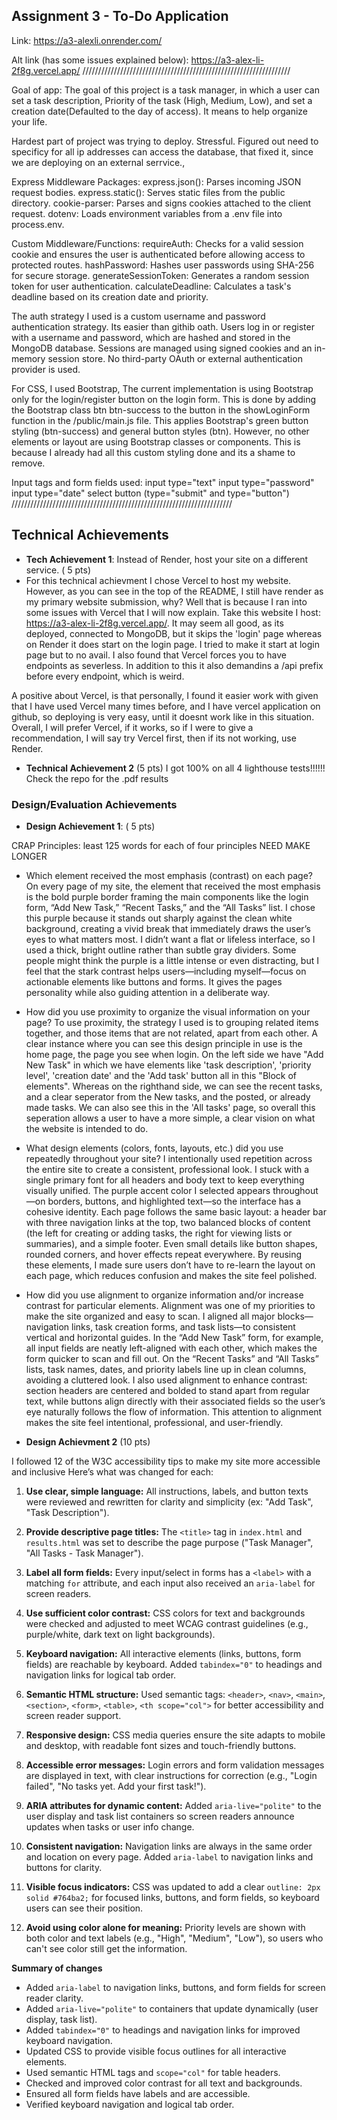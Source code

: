 ## Assignment 3 - To-Do Application

Link: https://a3-alexli.onrender.com/

Alt link (has some issues explained below): https://a3-alex-li-2f8g.vercel.app/ 
////////////////////////////////////////////////////////////////// 


Goal of app: The goal of this project is a task manager, in which a user can set a task description, Priority of the task (High, Medium, Low), and set a creation date(Defaulted to the day of access). It means to help organize your life.

Hardest part of project was trying to deploy. Stressful. Figured out need to specificy for all ip addresses can access the database, that fixed it, since we are deploying on an external serrvice.,

Express Middleware Packages:
express.json(): Parses incoming JSON request bodies.
express.static(): Serves static files from the public directory.
cookie-parser: Parses and signs cookies attached to the client request.
dotenv: Loads environment variables from a .env file into process.env.

Custom Middleware/Functions:
requireAuth: Checks for a valid session cookie and ensures the user is authenticated before allowing access to protected routes.
hashPassword: Hashes user passwords using SHA-256 for secure storage.
generateSessionToken: Generates a random session token for user authentication.
calculateDeadline: Calculates a task's deadline based on its creation date and priority.

The auth strategy I used is a custom username and password authentication strategy. Its easier than githib oath. Users log in or register with a username and password, which are hashed and stored in the MongoDB database. Sessions are managed using signed cookies and an in-memory session store. No third-party OAuth or external authentication provider is used.

For CSS, I used Bootstrap, The current implementation is using Bootstrap only for the login/register button on the login form. This is done by adding the Bootstrap class btn btn-success to the button in the showLoginForm function in the /public/main.js file. This applies Bootstrap's green button styling (btn-success) and general button styles (btn). However, no other elements or layout are using Bootstrap classes or components. This is because I already had all this custom styling done and its a shame to remove. 

Input tags and form fields used: 
input type="text"
input type="password"
input type="date"
select
button (type="submit" and type="button")
//////////////////////////////////////////////////////////////////////

## Technical Achievements
- **Tech Achievement 1**: 
Instead of Render, host your site on a different service. ( 5 pts)
- For this technical achievment I chose Vercel to host my website. However, as you can see in the top of the README, I still have render as my primary website submission, why? Well that is because I ran into some issues with Vercel that I will now explain. Take this website I host: https://a3-alex-li-2f8g.vercel.app/. It may seem all good, as its deployed, connected to MongoDB, but it skips the 'login' page whereas on Render it does start on the login page. I tried to make it start at login page but to no avail. I also found that Vercel forces you to have endpoints as severless. In addition to this it also demandins a /api prefix before every endpoint, which is weird.


A positive about Vercel, is that personally, I found it easier work with given that I have used Vercel many times before, and I have vercel application on github, so deploying is very easy, until it doesnt work like in this situation. Overall, I will prefer Vercel, if it works, so if I were to give a recommendation, I will say try Vercel first, then if its not working, use Render. 

- **Technical Achievement 2** (5 pts)
I got 100% on all 4 lighthouse tests!!!!!! Check the repo for the .pdf results 

### Design/Evaluation Achievements
- **Design Achievement 1**: ( 5 pts)

CRAP Principles:  least 125 words for each of four principles              NEED MAKE LONGER 

- Which element received the most emphasis (contrast) on each page? 
On every page of my site, the element that received the most emphasis is the bold purple border framing the main components like the login form, “Add New Task,” “Recent Tasks,” and the “All Tasks” list. I chose this purple because it stands out sharply against the clean white background, creating a vivid break that immediately draws the user’s eyes to what matters most. I didn’t want a flat or lifeless interface, so I used a thick, bright outline rather than subtle gray dividers. Some people might think the purple is a little intense or even distracting, but I feel that the stark contrast helps users—including myself—focus on actionable elements like buttons and forms. It gives the pages personality while also guiding attention in a deliberate way.


- How did you use proximity to organize the visual information on your page? 
To use proximity, the strategy I used is to grouping related items together, and those items that are not related, apart from each other. A clear instance where you can see this design principle in use is the home page, the page you see when login. On the left side we have "Add New Task" in which we have elements like 'task description', 'priority level', 'creation date' and the 'Add task' button all in this "Block of elements". Whereas on the righthand side, we can see the recent tasks, and a clear seperator from the New tasks, and the posted, or already made tasks. We can also see this in the 'All tasks' page, so overall this seperation allows a user to have a more simple, a clear vision on what the website is intended to do.  

- What design elements (colors, fonts, layouts, etc.) did you use repeatedly throughout your site? 
I intentionally used repetition across the entire site to create a consistent, professional look. I stuck with a single primary font for all headers and body text to keep everything visually unified. The purple accent color I selected appears throughout—on borders, buttons, and highlighted text—so the interface has a cohesive identity. Each page follows the same basic layout: a header bar with three navigation links at the top, two balanced blocks of content (the left for creating or adding tasks, the right for viewing lists or summaries), and a simple footer. Even small details like button shapes, rounded corners, and hover effects repeat everywhere. By reusing these elements, I made sure users don’t have to re-learn the layout on each page, which reduces confusion and makes the site feel polished.

- How did you use alignment to organize information and/or increase contrast for particular elements. 
Alignment was one of my priorities to make the site organized and easy to scan. I aligned all major blocks—navigation links, task creation forms, and task lists—to consistent vertical and horizontal guides. In the “Add New Task” form, for example, all input fields are neatly left-aligned with each other, which makes the form quicker to scan and fill out. On the “Recent Tasks” and “All Tasks” lists, task names, dates, and priority labels line up in clean columns, avoiding a cluttered look. I also used alignment to enhance contrast: section headers are centered and bolded to stand apart from regular text, while buttons align directly with their associated fields so the user’s eye naturally follows the flow of information. This attention to alignment makes the site feel intentional, professional, and user-friendly.


- **Design Achievment 2** (10 pts)

I followed 12 of the W3C accessibility tips to make my site more accessible and inclusive Here’s what was changed for each:

1. **Use clear, simple language:**
   All instructions, labels, and button texts were reviewed and rewritten for clarity and simplicity (ex: "Add Task", "Task Description").

2. **Provide descriptive page titles:**
   The `<title>` tag in `index.html` and `results.html` was set to describe the page purpose ("Task Manager", "All Tasks - Task Manager").

3. **Label all form fields:**
   Every input/select in forms has a `<label>` with a matching `for` attribute, and each input also received an `aria-label` for screen readers.

4. **Use sufficient color contrast:**
   CSS colors for text and backgrounds were checked and adjusted to meet WCAG contrast guidelines (e.g., purple/white, dark text on light backgrounds).

5. **Keyboard navigation:**
   All interactive elements (links, buttons, form fields) are reachable by keyboard. Added `tabindex="0"` to headings and navigation links for logical tab order.

6. **Semantic HTML structure:**
   Used semantic tags: `<header>`, `<nav>`, `<main>`, `<section>`, `<form>`, `<table>`, `<th scope="col">` for better accessibility and screen reader support.

7. **Responsive design:**
   CSS media queries ensure the site adapts to mobile and desktop, with readable font sizes and touch-friendly buttons.

8. **Accessible error messages:**
   Login errors and form validation messages are displayed in text, with clear instructions for correction (e.g., "Login failed", "No tasks yet. Add your first task!").

9. **ARIA attributes for dynamic content:**
   Added `aria-live="polite"` to the user display and task list containers so screen readers announce updates when tasks or user info change.

10. **Consistent navigation:**
	Navigation links are always in the same order and location on every page. Added `aria-label` to navigation links and buttons for clarity.

11. **Visible focus indicators:**
	CSS was updated to add a clear `outline: 2px solid #764ba2;` for focused links, buttons, and form fields, so keyboard users can see their position.

12. **Avoid using color alone for meaning:**
	Priority levels are shown with both color and text labels (e.g., "High", "Medium", "Low"), so users who can't see color still get the information.

**Summary of changes**
- Added `aria-label` to navigation links, buttons, and form fields for screen reader clarity.
- Added `aria-live="polite"` to containers that update dynamically (user display, task list).
- Added `tabindex="0"` to headings and navigation links for improved keyboard navigation.
- Updated CSS to provide visible focus outlines for all interactive elements.
- Used semantic HTML tags and `scope="col"` for table headers.
- Checked and improved color contrast for all text and backgrounds.
- Ensured all form fields have labels and are accessible.
- Verified keyboard navigation and logical tab order.